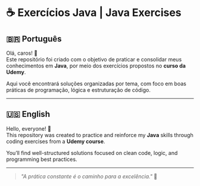 # ☕ Exercícios Java | Java Exercises

## 🇧🇷 Português

Olá, caros! 👋  
Este repositório foi criado com o objetivo de praticar e consolidar meus conhecimentos em **Java**, por meio dos exercícios propostos no **curso da Udemy**.

Aqui você encontrará soluções organizadas por tema, com foco em boas práticas de programação, lógica e estruturação de código.

---

## 🇺🇸 English

Hello, everyone! 👋  
This repository was created to practice and reinforce my **Java** skills through coding exercises from a **Udemy course**.

You’ll find well-structured solutions focused on clean code, logic, and programming best practices.

---

> _"A prática constante é o caminho para a excelência."_ 🚀
